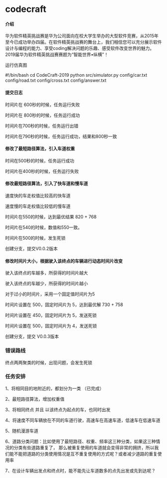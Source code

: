 ﻿# codecraft

#### 介绍
华为软件精英挑战赛是华为公司面向在校大学生举办的大型软件竞赛，从2015年至今已成功举办四届。在软件精英挑战赛的舞台上，我们相信您可以充分展示软件设计与编程的能力、享受coding解决问题的乐趣、感受软件改变世界的魅力。 2019届华为软件精英挑战赛赛题为“智能世界•纵横”！

运行仿真图

#!/bin/bash
cd CodeCraft-2019
python src/simulator.py config/car.txt config/road.txt config/cross.txt config/answer.txt



#### 提交日志

时间片在 600秒的时候，任务运行失败

时间片在 800秒的时候，任务运行成功

时间片在700秒的时候，任务运行出错

时间片在790秒的时候，任务运行成功，结果和800秒一致



#### **修改了最短路径算法，引入车道权重**

时间在500秒的时候，任务运行成功

时间片在400秒的时候，任务运行失败



#### **修改最短路径算法，引入了快车道和慢车道**

速度快的车走权值比较高的快车道

速度慢的车走权值比较低的慢车道

时间片在550的时候，达到最优结果  820 + 768

时间片在540的时候，数值和550一致。

时间片在500的时候，发生死锁

创建分支，提交V0.0.2版本



#### **修改时间片大小，根据驶入该终点的车辆进行动态时间片改变**

驶入该终点的车越多，所获得的时间片越大

驶入该终点的车越少，所获得的时间片越小

对于过小的时间片，采用一个固定值时间片为5

时间片设置在 500，固定时间片为 5，达到最优解  730 + 758

时间片设置在 450，固定时间片为 5，发送死锁

时间片设置在 500，固定时间片为 4，发送死锁

创建分支，提交 V0.0.3版本







### 错误路线

终点两两聚类的时候，出现问题，会发生死锁

### 任务安排

1、将相同目的地附近的，都划分为一类 （已完成）

2、最短路径算法，增加权重值

3、将相同终点 并且 以该终点为起点的车，也同时出发

4、将速度不同车辆放在不同的车道行驶，高速车在高速车道，低速车在低速车道

5、随机漫游车道

6、道路分类问题：比如使用了最短路径、权重、频率这三种分类，如果这三种情况的分类有些道路重复了，
那么被重复使用的车道就会变得非常的拥挤，所以我们能不能把道路的分类使用情况是互不重复使用的方式呢？或者减少道路的重复使用率

7、在设计车辆出发点和终点时，能不能先让车道数多的点先出发或先到达呢？